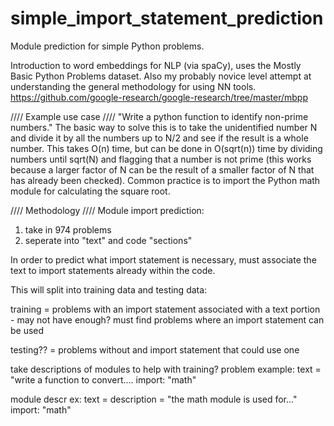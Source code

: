# simple_import_statement_prediction
 Module prediction for simple Python problems.

Introduction to word embeddings for NLP (via spaCy), uses the Mostly Basic Python Problems dataset. Also my probably novice level attempt at understanding the general methodology for using NN tools.
https://github.com/google-research/google-research/tree/master/mbpp

//// Example use case ////
"Write a python function to identify non-prime numbers."
The basic way to solve this is to take the unidentified number N and divide it by all the numbers up to N/2 and see if the result is a whole number. This takes O(n) time, but can be done in O(sqrt(n)) time by dividing numbers until sqrt(N) and flagging that a number is not prime (this works because a larger factor of N can be the result of a smaller factor of N that has already been checked). Common practice is to import the Python math module for calculating the square root.


//// Methodology ////
Module import prediction:

1. take in 974 problems
2. seperate into "text" and code "sections"

In order to predict what import statement is necessary, must associate the text to
import statements already within the code.

This will split into training data and testing data:

training = problems with an import statement associated with a text portion
    - may not have enough? must find problems where an import statement can be used

testing?? = problems without and import statement that could use one



take descriptions of modules to help with training?
problem example: text = "write a function to convert....
                 import: "math"

module descr ex: text = description = "the math module is used for..."
                 import: "math"
